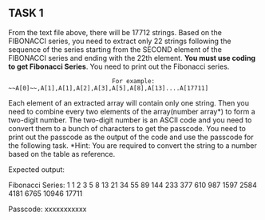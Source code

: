 ## TASK 1
From the text file above, there will be 17712 strings. Based on the FIBONACCI series, you need to extract only 22 strings following the sequence of the series starting from the SECOND element of the FIBONACCI series and ending with the 22th element. **You must use coding to get Fibonacci Series**. You need to print out the Fibonacci series.

                                 For example: ~~A[0]~~,A[1],A[1],A[2],A[3],A[5],A[8],A[13]....A[17711]

Each element of an extracted array will contain only one string. Then you need to combine every two elements of the array(number array*) to form a two-digit number. The two-digit number is an  ASCII code and you need to convert them to a bunch of characters to get the passcode. You need to print out the passcode as the output of the code and use the passcode for the following task. 
*Hint: You are required to convert the string to a number based on the table as reference. 

Expected output:

Fibonacci Series:
1 1 2 3 5 8 13 21 34 55 89 144 233 377 610 987 1597 2584 4181 6765 10946 17711

Passcode: 
xxxxxxxxxxx

